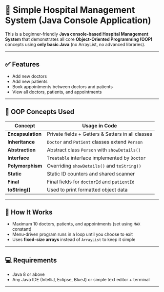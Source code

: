 # 🏥 Simple Hospital Management System (Java Console Application)

This is a beginner-friendly **Java console-based Hospital Management System** that demonstrates all core **Object-Oriented Programming (OOP)** concepts using **only basic Java** (no ArrayList, no advanced libraries).

---

## ✅ Features

- Add new doctors
- Add new patients
- Book appointments between doctors and patients
- View all doctors, patients, and appointments

---

## 🧠 OOP Concepts Used

| Concept         | Usage in Code                                       |
|------------------|------------------------------------------------------|
| **Encapsulation** | Private fields + Getters & Setters in all classes   |
| **Inheritance**   | `Doctor` and `Patient` classes extend `Person`     |
| **Abstraction**   | Abstract class `Person` with `showDetails()`       |
| **Interface**     | `Treatable` interface implemented by `Doctor`      |
| **Polymorphism**  | Overriding `showDetails()` and `toString()`        |
| **Static**        | Static ID counters and shared scanner              |
| **Final**         | Final fields for `doctorId` and `patientId`        |
| **toString()**    | Used to print formatted object data                |

---

## 🚀 How It Works

- Maximum 10 doctors, patients, and appointments (set using `MAX` constant)
- Menu-driven program runs in a loop until you choose to exit
- Uses **fixed-size arrays** instead of `ArrayList` to keep it simple

---

## 💻 Requirements

- Java 8 or above
- Any Java IDE (IntelliJ, Eclipse, BlueJ) or simple text editor + terminal

---

